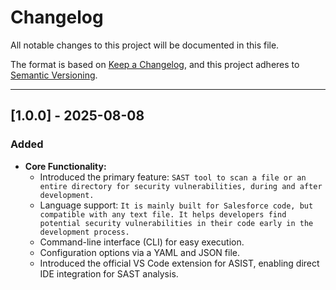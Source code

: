 # Changelog

All notable changes to this project will be documented in this file.

The format is based on [Keep a Changelog](https://keepachangelog.com/en/1.0.0/), and this project adheres to [Semantic Versioning](https://semver.org/spec/v2.0.0.html).

---

## \[1.0.0\] \- 2025-08-08

### Added

* **Core Functionality:**  
  * Introduced the primary feature: `SAST tool to scan a file or an entire directory for security vulnerabilities, during and after development.`  
  * Language support: `It is mainly built for Salesforce code, but compatible with any text file. It helps developers find potential security vulnerabilities in their code early in the development process.`  
  * Command-line interface (CLI) for easy execution.  
  * Configuration options via a YAML and JSON file.
  * Introduced the official VS Code extension for ASIST, enabling direct IDE integration for SAST analysis.
